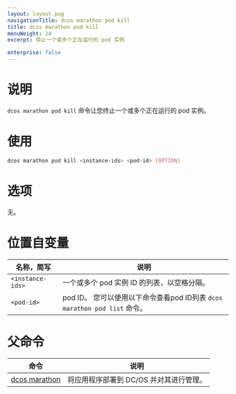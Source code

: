 ```yaml
---
layout: layout.pug
navigationTitle: dcos marathon pod kill
title: dcos marathon pod kill
menuWeight: 24
excerpt: 停止一个或多个正在运行的 pod 实例

enterprise: false
---
```


# 说明
`dcos marathon pod kill` 命令让您终止一个或多个正在运行的 pod 实例。

# 使用

```bash
dcos marathon pod kill <instance-ids> <pod-id> [OPTION]
```

# 选项

无。

# 位置自变量

| 名称，简写 | 说明 |
|---------|-------------|
| `<instance-ids>` | 一个或多个 pod 实例 ID 的列表，以空格分隔。|
| `<pod-id>`   |  pod ID。 您可以使用以下命令查看pod ID列表 `dcos marathon pod list` 命令。|

# 父命令

| 命令 | 说明 |
|---------|-------------|
| [dcos marathon](/dcos/cn/1.11/cli/command-reference/dcos-marathon/) | 将应用程序部署到 DC/OS 并对其进行管理。|

